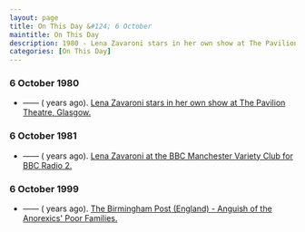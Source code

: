 ```yaml
---
layout: page
title: On This Day &#124; 6 October
maintitle: On This Day
description: 1980 - Lena Zavaroni stars in her own show at The Pavilion Theatre, Glasgow. 6 October 1981 - Lena Zavaroni at the BBC Manchester Variety Club for BBC Radio 2. 6 October 1999 - The Birmingham Post (England) - Anguish of the Anorexics' Poor Families.
categories: [On This Day]
---
```


### 6 October 1980
* —— (<span id="age1"></span> years ago). [Lena Zavaroni stars in her own show at The Pavilion Theatre, Glasgow.](/theatre/the%20pavilion%20theatre/1980/10/06/the-lena-zavaroni-show.html)

### 6 October 1981
* —— (<span id="age2"></span> years ago). [Lena Zavaroni at the BBC Manchester Variety Club for BBC Radio 2.](/bbc%20radio%202/1981/10/06/lena-zavaroni-at-the-bbc-manchester-variety-club.html)

### 6 October 1999
* —— (<span id="age3"></span> years ago). [The Birmingham Post (England) - Anguish of the Anorexics' Poor Families.](https://www.questia.com/article/1G1-60337983/anguish-of-the-anorexics-poor-families)

<!-- Script for calculating number of years ago -->
<script>
var dob = '19801006';
var year = Number(dob.substr(0, 4));
var month = Number(dob.substr(4, 2)) - 1;
var day = Number(dob.substr(6, 2));
var today = new Date();
var age1 = today.getFullYear() - year;
if (today.getMonth() < month || (today.getMonth() == month && today.getDate() < day)) {
age1--;
}
document.getElementById("age1").innerHTML=age1;

var dob = '19811006';
var year = Number(dob.substr(0, 4));
var month = Number(dob.substr(4, 2)) - 1;
var day = Number(dob.substr(6, 2));
var today = new Date();
var age2 = today.getFullYear() - year;
if (today.getMonth() < month || (today.getMonth() == month && today.getDate() < day)) {
age2--;
}
document.getElementById("age2").innerHTML=age2;

var dob = '19991006';
var year = Number(dob.substr(0, 4));
var month = Number(dob.substr(4, 2)) - 1;
var day = Number(dob.substr(6, 2));
var today = new Date();
var age3 = today.getFullYear() - year;
if (today.getMonth() < month || (today.getMonth() == month && today.getDate() < day)) {
age3--;
}
document.getElementById("age3").innerHTML=age3;
</script>

